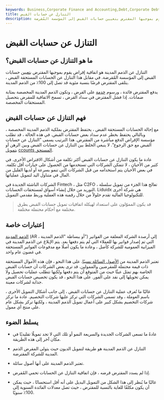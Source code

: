 ```yaml
---
keywords: Business,Corporate Finance and Accounting,Debt,Corporate Debt
title: التنازل عن حسابات القبض
description: التنازل عن الذمم المدينة هو اتفاقية إقراض يقوم بموجبها المقترض بتعيين حسابات القبض إلى المؤسسة المُقرضة.
---
```


# التنازل عن حسابات القبض
## ما هو التنازل عن حسابات القبض؟

التنازل عن الذمم المدينة هو اتفاقية إقراض يقوم بموجبها المقترض [بتعيين](/assign) حسابات القبض إلى المؤسسة المُقرضة. في مقابل هذا التنازل عن الحسابات المستحقة القبض ، يتلقى المقترض قرضًا بنسبة مئوية قد تصل إلى 100٪ من الذمم المدينة.

يدفع المقترض فائدة ، ورسوم [خدمة](/service-charge) على القرض ، وتكون الذمم المدينة المخصصة بمثابة ضمانات. إذا فشل المقترض في سداد القرض ، تسمح الاتفاقية للمقرض بتحصيل المستحقات المخصصة.

## فهم التنازل عن حسابات القبض

مع إحالة الحسابات المستحقة القبض ، يحتفظ المقترض بملكية الذمم المدينة المخصصة ، وبالتالي يحتفظ بخطر عدم سداد بعض حسابات القبض. في هذه الحالة ، قد تطلب مؤسسة الإقراض الدفع مباشرة من المقترض. هذا الترتيب يسمى "التنازل عن حسابات القبض مع حق الرجوع". لا ينبغي الخلط بين التنازل عن حسابات القبض وبين الرهن أو [بتمويل](/accountsreceivablefinancing) [ccounts المستحق](/accountsreceivablefinancing).

عادة ما يكون التنازل عن حسابات القبض أكثر تكلفة من أشكال الاقتراض الأخرى. في كثير من الأحيان ، لا تتمكن الشركات التي تستخدمها من الحصول على خيارات أقل تكلفة. في بعض الأحيان يتم استخدامه من قبل الشركات التي تنمو بسرعة أو لديها القليل من المال في متناول اليد لتمويل عملياتها.

الشركات الناشئة الجديدة في Fintech ، مثل C2FO ، تعالج هذا الجزء من تمويل سلسلة التوريد من خلال إنشاء أسواق لمستحقات الحسابات. Liduidx هي شركة أخرى للتكنولوجيا المالية تقدم حلولاً من خلال رقمنة هذه العملية وربط مقدمي التمويل.

>

>

> قد يكون المموّلون على استعداد لهيكلة اتفاقيات تمويل حسابات القبض بطرق مختلفة مع أحكام محتملة مختلفة.

>

## إعتبارات خاصة

[الذمم المدينة](/accountsreceivable) (AR ، أو ببساطة "الذمم المدينة") إلى أرصدة الشركة المعلقة من الفواتير التي تم إصدار فواتير بها للعملاء التي لم يتم دفعها بعد. يتم الإبلاغ عن الذمم المدينة في الميزانية العمومية للشركة كأصل ، وعادة ما يكون أصلًا مع مدفوعات الفواتير المستحقة في غضون عام واحد.

تعتبر الذمم المدينة من [الأصول السائلة نسبيًا](/liquidasset). على هذا النحو ، فإن هذه الأموال المستحقة ذات قيمة محتملة للمقرضين والممولين. قد ترى بعض الشركات أن حسابات القبض الخاصة بهم تمثل عبئًا حيث من المتوقع أن يتم دفعها ولكنها تتطلب عمليات تحصيل ولا يمكن تحويلها إلى نقد على الفور. على هذا النحو ، قد يكون تخصيص حسابات القبض جذابة لشركات معينة.

غالبًا ما تُعرف عملية التنازل عن حسابات القبض ، إلى جانب أشكال التمويل الأخرى ، باسم العوملة ، وقد تسمى الشركات التي تركز عليها شركات التخصيم. عادة ما تركز شركات التخصيم بشكل كبير على أعمال تمويل الذمم المدينة ، ولكنها تركز بشكل عام على منتج أي ممول.

## يسلط الضوء

- عادةً ما تسعى الشركات الجديدة والسريعة النمو أو تلك التي لا تجد تمويلًا تقليديًا في مكان آخر إلى هذه الطريقة.

- التنازل عن الذمم المدينة هو طريقة لتمويل الديون حيث يتولى المقرض الذمم المدينة للشركة المقترضة.

- تعتبر الذمم المدينة على أنها أصول سائلة.

- إذا لم يسدد المقترض قرضه ، فإن اتفاقية التنازل عن الحسابات تحمي المُقرض.

- غالبًا ما يُنظر إلى هذا الشكل من التمويل البديل على أنه أقل استحسانًا ، حيث يمكن أن يكون مكلفًا للغاية بالنسبة للمقترض ، حيث تصل معدلات الفائدة السنوية إلى 100٪ سنويًا.

